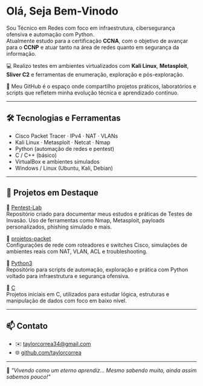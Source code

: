 # Olá, Seja Bem-Vinodo

Sou Técnico em Redes com foco em infraestrutura, cibersegurança ofensiva e automação com Python.  
Atualmente estudo para a certificação **CCNA**, com o objetivo de avançar para o **CCNP** e atuar tanto na área de redes quanto em segurança da informação.

💻 Realizo testes em ambientes virtualizados com **Kali Linux**, **Metasploit**, **Sliver C2** e ferramentas de enumeração, exploração e pós-exploração.  

🚀 Meu GitHub é o espaço onde compartilho projetos práticos, laboratórios e scripts que refletem minha evolução técnica e aprendizado contínuo.

---

## 🛠️ Tecnologias e Ferramentas

- Cisco Packet Tracer · IPv4 · NAT · VLANs
- Kali Linux · Metasploit · Netcat · Nmap
- Python (automação de redes e pentest)
- C / C++ (básico)
- VirtualBox e ambientes simulados
- Windows / Linux (Ubuntu, Kali, Debian)

---

## 📂 Projetos em Destaque

🔗 [Pentest-Lab](https://github.com/taylorcorrea/Pentest-Lab)  
Repositório criado para documentar meus estudos e práticas de Testes de Invasão. Uso de ferramentas como Nmap, Metasploit, payloads personalizados, phishing simulado e mais.

📡 [projetos-packet](https://github.com/taylorcorrea/projetos-packet)  
Configurações de rede com roteadores e switches Cisco, simulações de ambientes reais com NAT, VLAN, ACL e troubleshooting.

🐍 [Python3](https://github.com/taylorcorrea/Python3)  
Repositório para scripts de automação, exploração e prática com Python voltado para infraestrutura e segurança ofensiva.

💾 [C](https://github.com/taylorcorrea/C)  
Projetos iniciais em C, utilizados para estudar lógica, estruturas e manipulação de dados com foco em baixo nível.

---

## 📫 Contato

- ✉️ taylorcorrea34@gmail.com  
- 🌐 [github.com/taylorcorrea](https://github.com/taylorcorrea)

---
🧠 _"Vivendo como um eterno aprendiz... Mesmo sabendo muito, ainda assim sabemos pouco!"_
